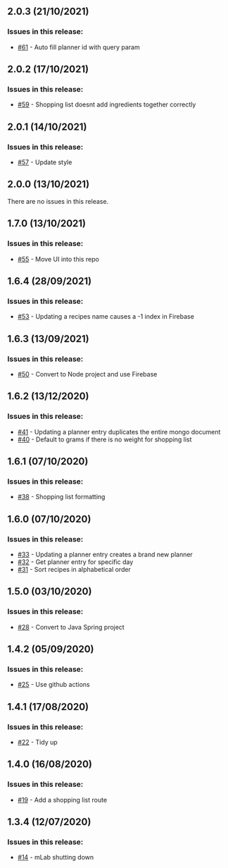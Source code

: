 ## 2.0.3 (21/10/2021) 


### Issues in this release:

* [#61](https://github.com/iamtomhewitt/home-dashboard-recipe-manager/issues/61) - Auto fill planner id with query param



## 2.0.2 (17/10/2021) 


### Issues in this release:

* [#59](https://github.com/iamtomhewitt/home-dashboard-recipe-manager/issues/59) - Shopping list doesnt add ingredients together correctly



## 2.0.1 (14/10/2021) 


### Issues in this release:

* [#57](https://github.com/iamtomhewitt/home-dashboard-recipe-manager/issues/57) - Update style



## 2.0.0 (13/10/2021) 


There are no issues in this release.


## 1.7.0 (13/10/2021) 


### Issues in this release:

* [#55](https://github.com/iamtomhewitt/home-dashboard-recipe-manager/issues/55) - Move UI into this repo



## 1.6.4 (28/09/2021) 


### Issues in this release:

* [#53](https://github.com/iamtomhewitt/home-dashboard-recipe-manager/issues/53) - Updating a recipes name causes a -1 index in Firebase



## 1.6.3 (13/09/2021) 


### Issues in this release:

* [#50](https://github.com/iamtomhewitt/home-dashboard-recipe-manager/issues/50) - Convert to Node project and use Firebase



## 1.6.2 (13/12/2020) 


### Issues in this release:

* [#41](https://github.com/iamtomhewitt/home-dashboard-recipe-manager/issues/41) - Updating a planner entry duplicates the entire mongo document
* [#40](https://github.com/iamtomhewitt/home-dashboard-recipe-manager/issues/40) - Default to grams if there is no weight for shopping list



## 1.6.1 (07/10/2020) 


### Issues in this release:

* [#38](https://github.com/iamtomhewitt/home-dashboard-recipe-manager/issues/38) - Shopping list formatting



## 1.6.0 (07/10/2020) 


### Issues in this release:

* [#33](https://github.com/iamtomhewitt/home-dashboard-recipe-manager/issues/33) - Updating a planner entry creates a brand new planner
* [#32](https://github.com/iamtomhewitt/home-dashboard-recipe-manager/issues/32) - Get planner entry for specific day
* [#31](https://github.com/iamtomhewitt/home-dashboard-recipe-manager/issues/31) - Sort recipes in alphabetical order



## 1.5.0 (03/10/2020) 


### Issues in this release:

* [#28](https://github.com/iamtomhewitt/home-dashboard-recipe-manager/issues/28) - Convert to Java Spring project



## 1.4.2 (05/09/2020) 


### Issues in this release:

* [#25](https://github.com/iamtomhewitt/home-dashboard-recipe-manager/issues/25) - Use github actions



## 1.4.1 (17/08/2020) 


### Issues in this release:

* [#22](https://github.com/iamtomhewitt/home-dashboard-recipe-manager/issues/22) - Tidy up



## 1.4.0 (16/08/2020) 


### Issues in this release:

* [#19](https://github.com/iamtomhewitt/home-dashboard-recipe-manager/issues/19) - Add a shopping list route



## 1.3.4 (12/07/2020) 


### Issues in this release:

* [#14](https://github.com/iamtomhewitt/home-dashboard-recipe-manager/issues/14) - mLab shutting down
